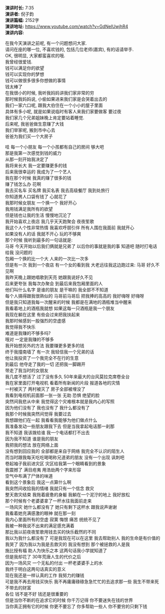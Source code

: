 **演讲时长:** 7:35  
**演讲者:** 倪子鈞  
**演讲篇幅:** 2152字   
**演讲地址:** https://www.youtube.com/watch?v=GdNeIUwjhR4  
**演讲内容:**  

在我今天演讲之前呢, 有一个问题想问大家.     
请问在座的哪一位, 不喜欢钱的, 包括几位老师(嘉宾), 有的话请举手.   
OK, 很明显, 大家都蛮喜欢的哦.    
我曾经很爱钱.    
钱可以满足你的欲望  
钱可以实现你的梦想  
钱可以做很多很多你想做的事情   
钱太棒了   
在我很小的时候, 我听我妈妈讲我们家非常的穷  
那时候我妈妈说, 小偷如果进来我们家是会哭着出去的  
我们一家六口呢, 跟我大伯住在一个小小的屋子里面  
具体有多小呢, 就是如果说临时有客人来我们家要做客 要过夜   
我们家几个兄弟姐妹晚上肯定要站着睡觉.   
后来呢, 我爸爸做生意赚了大钱  
我们举家呢, 搬到市中心去  
爸爸为我们买一个大房子   

哇 每一个小朋友 每一个小孩都有自己的房间 够大吧    
那是我第一次感觉到钱的威力    
从那一刻开始我决定了   
我将来长大 我一定要赚更多的钱   
后来我很幸运的 我成为了一个艺人   
我在那个时候 我真的赚了很多的钱   
赚了钱怎么办 花啊  
我去买名车 买名牌 我买名表 我去高级餐厅 我到处旅行  
你知道男人口袋有钱了 心就花了  
我那时候女朋友 一个换一个 我好开心  
我用钱满足我所有的欲望  
但是钱也让我的生活 慢慢地沉沦了  
我开始喜欢上夜店  我几乎天天跑聚会 夜夜笙歌  
我这个人个性非常热情 我喜欢呼朋引伴
所有人围在我面前 我就开心  
如果没有人的话 我就不开心 玩的不够爽  
那个时候 我听到最多的一句话就是:  
马哥 今天开始以后我们俩就是兄弟了 以后你的事就是我的事 知道吧 随时打电话给我 没问题的  
包厢一个换的比一个大 人来的一次比一次多   
但是有一次 我到一个夜店 有一个女的看到我 大老远往我这边跑过来: 马哥 好久不见啊   
我昨天晚上跟她唱歌到天亮 她跟我说好久不见  
后来更夸张 我每次办聚会 到最后来我包厢里面的人   
他们叫什么名字 是谁的朋友 是干嘛的 我全部不不知道  
每个人搞得跟我很熟似的 马哥前马哥后 把我捧的高高的 我好嗨呀 好嗨呀  
但是我只知道我每一次醒来的时候 我都是在满地的酒瓶堆当中醒来  
我看着地上的酒瓶我就想 如果这每一只酒瓶是我一个朋友  
我现在躺在这里 有些会过来把我扶起来   
我那时候感到一股强烈的空虚感  
我觉得我不快乐   
难道是我赚的不够多吗?   
哦对 一定是我赚的不够多  
我开始想另外的方法 我要赚更多更多的钱   
终于我撞南墙了 有一次 我轻信我一个兄弟的话   
他让我投资了一个我完全不在行的生意  
到最后 他夺走了我的一切 还把我一脚踢开  
带走了我当时的女朋友   
我几度不想活了 
过了没有多久 50年来最大的台风莫拉克席卷全台   
我在家里面打开电视机 看着所有新闻的片段 报道各地的灾情   
一村被灭了 两村被灭了 房子全部被埋没了   
我看到电视机前面那一张一张 无助 恐惧 绝望的脸   
突然间我悲从中来 我觉得这个灾难根本就是我内心的写照   
因为他们没有了 我也没有了 我什么都没有了   
我那个时候我突然间觉得 我要过去  
我想跟他们在一起 我看看我能够为他们做点什么  
我准备发动一些朋友跟我下去 但是当我拿起电话那一刹那  
我不知道 我该拨给谁 我一个电话都打不出去   
因为我不知道 谁是我的朋友   
我把我的想法 放在网络上面  
没有想到回应我的 全部都是来自于网络 我完全不认识的陌生人  
而当时跟我每天吃吃喝喝称兄道弟的朋友 没有一个出现 讽刺吧  
卷起袖子我前进灾区 灾区给我第一个眼睛看到的景象  
我震撼了 满目疮夷 用浩劫两个字来形容   
空气中布满了尸体的味道  
看到这个景象后 我这一点算什么啊   
我突然间收拾我的情绪 我就只有一个信念 救灾  
整天救灾结束 我拖着疲惫的身躯 我躺在一个泥泞的地上 我好放松  
那个时候有个老婆婆拿了一杯水往我面前走来   
一场风灾 她什么都没有了 她只有剩下这杯水 跟我说声谢谢  
我看着她充满感激的眼神 就在那一刻  
我内心里面所有的空虚 寂寞 悔恨 痛苦 统统不见了   
我被一种我说不出来的满足感充满着  
那比我以前夜夜笙歌用钱去买的快乐截然的不同  
我以为我什么都没有了 可是我现在可以在这里 我去帮助别人 我的生命是有价值的  
我哭了 因为我以为我是去救灾的 我没有想到 那个被拯救的人是我  
施比授有福 助人为快乐之本 这两句话我小学就知道了  
但是我却花了 30年荒唐人生的代价之后   
因为一场风灾 一个无私的付出 一杯老婆婆手上的水  
我终于明白这两句话真实的意义  
现在我还是一样认真的工作 我努力的赚钱   
可是我不再去用钱买快乐 我不再庸庸碌碌急急忙忙的去追求那一些 我生不带来死不带去的财富  
各位 钱不是不好 钱还是很重要的  
但是当你不断的在追求它的时候 你千万记得 你不要迷失在钱的世界   
当你真正拥有它的时候 你更不要忘了 你多帮助一些人 你不要穷的只剩下钱  

